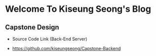 # Welcome To Kiseung Seong's Blog

## Capstone Design
* Source Code Link (Back-End Server)
- https://github.com/kiseungseong/Capstone-Backend
